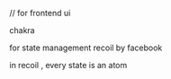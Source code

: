 // for frontend ui

chakra

for state management 
recoil   by facebook

in recoil , every state is an atom